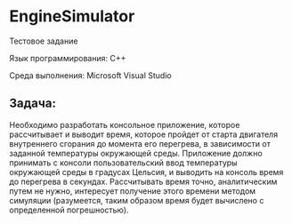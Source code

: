 # EngineSimulator

Тестовое задание

Язык программирования: C++

Среда выполнения: Microsoft Visual Studio

## Задача:

Необходимо разработать консольное приложение, которое рассчитывает и выводит время,
которое пройдет от старта двигателя внутреннего сгорания до момента его перегрева, в
зависимости от заданной температуры окружающей среды. Приложение должно принимать с
консоли пользовательский ввод температуры окружающей среды в градусах Цельсия, и выводить
на консоль время до перегрева в секундах. Рассчитывать время точно, аналитическим путем не
нужно, интересует получение этого времени методом симуляции (разумеется, таким образом
время будет вычислено с определенной погрешностью).
